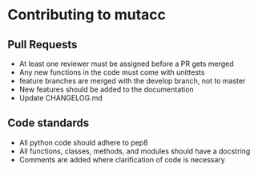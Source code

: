 # Contributing to mutacc

## Pull Requests

- At least one reviewer must be assigned before a PR gets merged
- Any new functions in the code must come with unittests
- feature branches are merged with the develop branch, not to master
- New features should be added to the documentation
- Update CHANGELOG.md

## Code standards

- All python code should adhere to pep8
- All functions, classes, methods, and modules should have a docstring
- Comments are added where clarification of code is necessary
